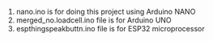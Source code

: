 1. nano.ino is for doing this project using Arduino NANO
2. merged_no.loadcell.ino file is for Arduino UNO
3. espthingspeakbuttn.ino file is for ESP32 microprocessor
